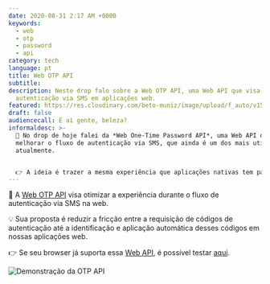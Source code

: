 ```yaml
---
date: 2020-08-31 2:17 AM +0000
keywords:
  - web
  - otp
  - password
  - api
category: tech
language: pt
title: Web OTP API
subtitle:
description: Neste drop falo sobre a Web OTP API, uma Web API que visa facilitar
  autenticação via SMS em aplicações web.
featured: https://res.cloudinary.com/beto-muniz/image/upload/f_auto/v1598381221/Text_1_h8s2yh.jpg
draft: false
audiencecall: E aí gente, beleza?
informaldesc: >-
  🔐 No drop de hoje falei da *Web One-Time Password API*, uma Web API que visa
  melhorar o fluxo de autenticação via SMS, que ainda é um dos mais utilizados
  atualmente. 


  👉 A ideia é trazer a mesma experiência que aplicações nativas tem para a Web.
---
```


🔑 A [Web OTP API](https://web.dev/web-otp/) visa otimizar a experiência durante o fluxo de autenticação via SMS na web.

💡 Sua proposta é reduzir a fricção entre a requisição de códigos de autenticação até a identificação e aplicação automática desses códigos em nossas aplicações web.

👉 Se seu browser já suporta essa [Web API](http://wicg.github.io/WebOTP), é possível testar [aqui](https://web-otp-demo.glitch.me/).

![Demonstração da OTP API](https://res.cloudinary.com/beto-muniz/image/upload/f_auto/v1598800949/Untitled_cspnmf.png)
